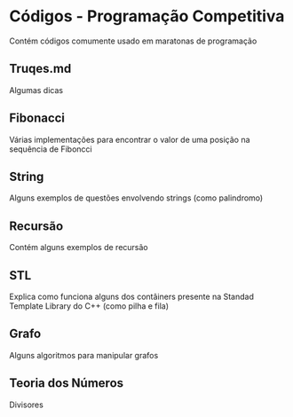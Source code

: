 # Códigos - Programação Competitiva
Contém códigos comumente usado em maratonas de programação

## Truqes.md
Algumas dicas

## Fibonacci
Várias implementações para encontrar o valor de uma posição na sequência de Fiboncci

## String
Alguns exemplos de questões envolvendo strings (como palindromo)

## Recursão
Contém alguns exemplos de recursão

## STL
Explica como funciona alguns dos contâiners presente na Standad Template Library do C++ (como pilha e fila)

## Grafo
Alguns algoritmos para manipular grafos

## Teoria dos Números
Divisores
